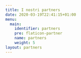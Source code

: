```yaml
---
title: I nostri partners
date: 2020-03-19T22:41:15+01:00
menu:
  main:
    identifier: partners
    pre: flaticon-partner
    name: partners
    weight: 5
layout: partners
---
```

